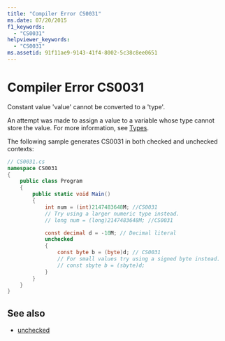```yaml
---
title: "Compiler Error CS0031"
ms.date: 07/20/2015
f1_keywords: 
  - "CS0031"
helpviewer_keywords: 
  - "CS0031"
ms.assetid: 91f11ae9-9143-41f4-8002-5c38c8ee0651
---
```

# Compiler Error CS0031

Constant value 'value' cannot be converted to a 'type'.

An attempt was made to assign a value to a variable whose type cannot store the value. For more information, see [Types](../programming-guide/types/index.md).

The following sample generates CS0031 in both checked and unchecked contexts:

```csharp
// CS0031.cs
namespace CS0031
{
    public class Program
    {
        public static void Main()
        {
            int num = (int)2147483648M; //CS0031
            // Try using a larger numeric type instead.
            // long num = (long)2147483648M; //CS0031

            const decimal d = -10M; // Decimal literal
            unchecked
            {
                const byte b = (byte)d; // CS0031
                // For small values try using a signed byte instead.
                // const sbyte b = (sbyte)d;
            }
        }
    }
}
```

## See also

- [unchecked](../language-reference/keywords/unchecked.md)
